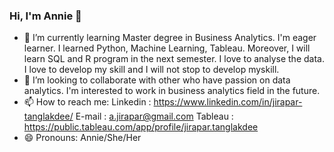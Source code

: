 ### Hi, I'm Annie 👋

<!--
**Jirapar/Jirapar** is a ✨ _special_ ✨ repository because its `README.md` (this file) appears on your GitHub profile.-->

- 🌱 I’m currently learning Master degree in Business Analytics. I'm eager learner. I learned Python, Machine Learning, Tableau. Moreover, I will learn SQL and R program in the next semester. I love to analyse the data. I love to develop my skill and I will not stop to develop myskill.
- 👯 I’m looking to collaborate with other who have passion on data analytics. I'm interested to work in business analytics field in the future.
- 📫 How to reach me: Linkedin : https://www.linkedin.com/in/jirapar-tanglakdee/ E-mail : a.jirapar@gmail.com Tableau : https://public.tableau.com/app/profile/jirapar.tanglakdee
- 😄 Pronouns: Annie/She/Her

